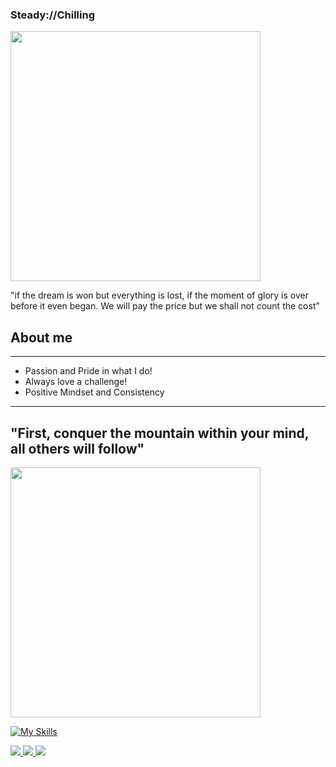 ### Steady://Chilling

<picture> <img align="center" src="https://media.tenor.com/en69XVkSCFoAAAAd/brook-one.gif" width = 400px></picture>


"if the dream is won but everything is lost, if the moment of glory is over before it even began. We will pay the price but we shall not count the cost"


## **About me**

--------------------------------------------------------------------------------------------------------------------------------------------------------
- Passion and Pride in what I do!
- Always love a challenge!
- Positive Mindset and Consistency

--------------------------------------------------------------------------------------------------------------------------------------------------------
## "First, conquer the mountain within your mind, all others will follow"

<picture> <img align="center" src="https://giffiles.alphacoders.com/218/218671.gif" width = 400px></picture>

[![My Skills](https://skillicons.dev/icons?i=js,html,css,tailwind,bootstrap,nodejs,nextjs,androidstudio,redis,postgres,redux,docker)](https://skillicons.dev)




<a href='https://www.linkedin.com/in/keegan-beuthin-545a6b135/' target="_blank">
  <img src='https://img.shields.io/badge/LinkedIn-0077B5?style=for-the-badge&logo=linkedin&logoColor=white'/>
</a>

<a href='https://discordapp.com/users/200910132333248519' target="_blank">
  <img src='https://img.shields.io/badge/Discord-7289DA?style=for-the-badge&logo=discord&logoColor=white'/>
</a>

<a href="mailto:kdbeuthin@gmail.com" target="_blank">
  <img src="https://img.shields.io/badge/Email me-100000?style=for-the-badge&logo=Tutanota&logoColor=61afef&labelColor=1f2430&color=1f2430">
</a>
